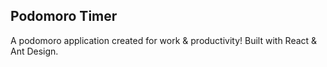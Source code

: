 ## Podomoro Timer
A podomoro application created for work & productivity! Built with React & Ant Design.